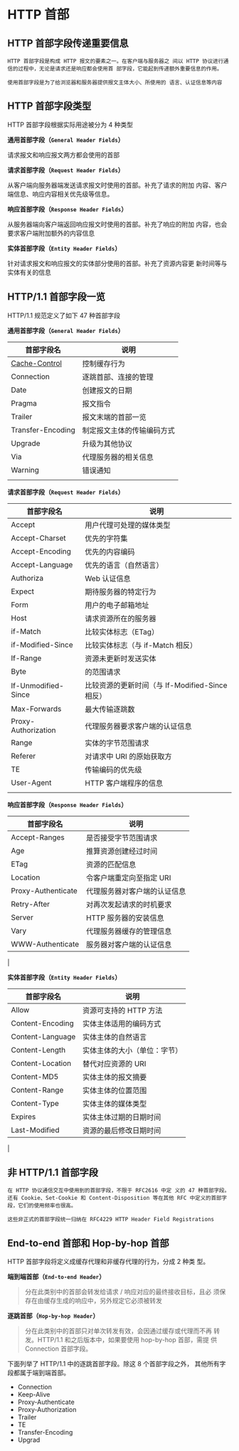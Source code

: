 # HTTP 首部

## HTTP 首部字段传递重要信息

    HTTP 首部字段是构成 HTTP 报文的要素之一。在客户端与服务器之 间以 HTTP 协议进行通信的过程中，无论是请求还是响应都会使用首 部字段，它能起到传递额外重要信息的作用。

    使用首部字段是为了给浏览器和服务器提供报文主体大小、所使用的 语言、认证信息等内容

## HTTP 首部字段类型

HTTP 首部字段根据实际用途被分为 4 种类型

**通用首部字段（`General Header Fields`）**

请求报文和响应报文两方都会使用的首部

**请求首部字段（`Request Header Fields`）**

从客户端向服务器端发送请求报文时使用的首部。补充了请求的附加 内容、客户端信息、响应内容相关优先级等信息。

**响应首部字段（`Response Header Fields`）**

从服务器端向客户端返回响应报文时使用的首部。补充了响应的附加 内容，也会要求客户端附加额外的内容信息

**实体首部字段（`Entity Header Fields`）**

针对请求报文和响应报文的实体部分使用的首部。补充了资源内容更 新时间等与实体有关的信息

## HTTP/1.1 首部字段一览

HTTP/1.1 规范定义了如下 47 种首部字段

**通用首部字段（`General Header Fields`）**

| 首部字段名        | 说明                       |
| ----------------- | -------------------------- |
| [Cache-Control](./GeneralHeaderFields/Cache-Control.md)     | 控制缓存行为               |
| Connection        | 逐跳首部、连接的管理       |
| Date              | 创建报文的日期             |
| Pragma            | 报文指令                   |
| Trailer           | 报文末端的首部一览         |
| Transfer-Encoding | 制定报文主体的传输编码方式 |
| Upgrade           | 升级为其他协议             |
| Via               | 代理服务器的相关信息       |
| Warning           | 错误通知                   |
|                   |                            |

**请求首部字段（`Request Header Fields`）**

| 首部字段名          | 说明                                            |
| ------------------- | ----------------------------------------------- |
| Accept              | 用户代理可处理的媒体类型                        |
| Accept-Charset      | 优先的字符集                                    |
| Accept-Encoding     | 优先的内容编码                                  |
| Accept-Language     | 优先的语言（自然语言）                          |
| Authoriza           | Web 认证信息                                    |
| Expect              | 期待服务器的特定行为                            |
| Form                | 用户的电子邮箱地址                              |
| Host                | 请求资源所在的服务器                            |
| if-Match            | 比较实体标志（ETag）                            |
| if-Modified-Since   | 比较实体标志（与 if-Match 相反）                |
| If-Range            | 资源未更新时发送实体                            |
| Byte                | 的范围请求                                      |
| If-Unmodified-Since | 比较资源的更新时间（与 If-Modified-Since 相反） |
| Max-Forwards        | 最大传输逐跳数                                  |
| Proxy-Authorization | 代理服务器要求客户端的认证信息                  |
| Range               | 实体的字节范围请求                              |
| Referer             | 对请求中 URI 的原始获取方                       |
| TE                  | 传输编码的优先级                                |
| User-Agent          | HTTP 客户端程序的信息                           |
|                     |                                                 |

**响应首部字段（`Response Header Fields`）**

| 首部字段名         | 说明                         |
| ------------------ | ---------------------------- |
| Accept-Ranges      | 是否接受字节范围请求         |
| Age                | 推算资源创建经过时间         |
| ETag               | 资源的匹配信息               |
| Location           | 令客户端重定向至指定 URI     |
| Proxy-Authenticate | 代理服务器对客户端的认证信息 |
| Retry-After        | 对再次发起请求的时机要求     |
| Server             | HTTP 服务器的安装信息        |
| Vary               | 代理服务器缓存的管理信息     |
| WWW-Authenticate   | 服务器对客户端的认证信息     |

|

**实体首部字段（`Entity Header Fields`）**

| 首部字段名       | 说明                         |
| ---------------- | ---------------------------- |
| Allow            | 资源可支持的 HTTP 方法       |
| Content-Encoding | 实体主体适用的编码方式       |
| Content-Language | 实体主体的自然语言           |
| Content-Length   | 实体主体的大小（单位：字节） |
| Content-Location | 替代对应资源的 URI           |
| Content-MD5      | 实体主体的报文摘要           |
| Content-Range    | 实体主体的位置范围           |
| Content-Type     | 实体主体的媒体类型           |
| Expires          | 实体主体过期的日期时间       |
| Last-Modified    | 资源的最后修改日期时间       |

|

## 非 HTTP/1.1 首部字段

    在 HTTP 协议通信交互中使用到的首部字段，不限于 RFC2616 中定 义的 47 种首部字段。还有 Cookie、Set-Cookie 和 Content-Disposition 等在其他 RFC 中定义的首部字段，它们的使用频率也很高。

    这些非正式的首部字段统一归纳在 RFC4229 HTTP Header Field Registrations

## End-to-end 首部和 Hop-by-hop 首部

HTTP 首部字段将定义成缓存代理和非缓存代理的行为，分成 2 种类 型。

**端到端首部（`End-to-end Header`）**

> 分在此类别中的首部会转发给请求 / 响应对应的最终接收目标，且必 须保存在由缓存生成的响应中，另外规定它必须被转发

**逐跳首部（`Hop-by-hop Header`）**

> 分在此类别中的首部只对单次转发有效，会因通过缓存或代理而不再 转发。HTTP/1.1 和之后版本中，如果要使用 hop-by-hop 首部，需提 供 Connection 首部字段。

下面列举了 HTTP/1.1 中的逐跳首部字段。除这 8 个首部字段之外， 其他所有字段都属于端到端首部。

- Connection
- Keep-Alive
- Proxy-Authenticate
- Proxy-Authorization
- Trailer
- TE
- Transfer-Encoding
- Upgrad
